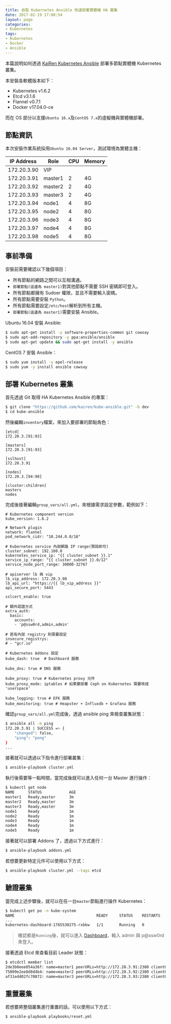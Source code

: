 ```yaml
---
title: 自製 Kubernetes Ansible 快速部署實體機 HA 叢集
date: 2017-02-19 17:08:54
layout: page
categories:
- Kubernetes
tags:
- Kubernetes
- Docker
- Ansible
---
```

本篇說明如何透過 [KaiRen Kubernetes Ansible](https://github.com/kairen/kube-ansible) 部署多節點實體機 Kubernetes 叢集。

本安裝各軟體版本如下：
* Kubernetes v1.6.2
* Etcd v3.1.6
* Flannel v0.7.1
* Docker v17.04.0-ce

<!--more-->

而在 OS 部分以支援`Ubuntu 16.x`及`CentOS 7.x`的虛擬機與實體機部署。

## 節點資訊
本次安裝作業系統採用`Ubuntu 16.04 Server`，測試環境為實體主機：

| IP Address  |   Role   |   CPU    |   Memory   |
|-------------|----------|----------|------------|
|172.20.3.90  |  VIP     |          |            |
|172.20.3.91  |  master1 |    2     |     4G     |
|172.20.3.92  |  master2 |    2     |     4G     |
|172.20.3.93  |  master3 |    2     |     4G     |
|172.20.3.94  |  node1   |    4     |     8G     |
|172.20.3.95  |  node2   |    4     |     8G     |
|172.20.3.96  |  node3   |    4     |     8G     |
|172.20.3.97  |  node4   |    4     |     8G     |
|172.20.3.98  |  node5   |    4     |     8G     |

## 事前準備
安裝前需要確認以下幾個項目：
* 所有節點的網路之間可以互相溝通。
* `部署節點(這邊為 master1)`對其他節點不需要 SSH 密碼即可登入。
* 所有節點都擁有 Sudoer 權限，並且不需要輸入密碼。
* 所有節點需要安裝 `Python`。
* 所有節點需要設定`/etc/host`解析到所有主機。
* `部署節點(這邊為 master1)`需要安裝 Ansible。

Ubuntu 16.04 安裝 Ansible:
```sh
$ sudo apt-get install -y software-properties-common git cowsay
$ sudo apt-add-repository -y ppa:ansible/ansible
$ sudo apt-get update && sudo apt-get install -y ansible
```

CentOS 7 安裝 Ansible：
```sh
$ sudo yum install -y epel-release
$ sudo yum -y install ansible cowsay
```

## 部署 Kubernetes 叢集
首先透過 Git 取得 HA Kubernetes Ansible 的專案：
```sh
$ git clone "https://github.com/kairen/kube-ansible.git" -b dev
$ cd kube-ansible
```

然後編輯`inventory`檔案，來加入要部署的節點角色：
```
[etcd]
172.20.3.[91:93]

[masters]
172.20.3.[91:93]

[sslhost]
172.20.3.91

[nodes]
172.20.3.[94:98]

[cluster:children]
masters
nodes
```

完成後接著編輯`group_vars/all.yml`，來根據需求設定參數，範例如下：
```
# Kubernetes component version
kube_version: 1.6.2

# Network plugin
network: flannel
pod_network_cidr: "10.244.0.0/16"

# Kubernetes service 內部網路 IP range(預設即可)
cluster_subnet: 192.160.0
kubernetes_service_ip: "{{ cluster_subnet }}.1"
service_ip_range: "{{ cluster_subnet }}.0/12"
service_node_port_range: 30000-32767

# apiserver lb 與 vip
lb_vip_address: 172.20.3.90
lb_api_url: "https://{{ lb_vip_address }}"
api_secure_port: 5443

sslcert_enable: true

# 額外認證方式
extra_auth:
  basic:
    accounts:
    - 'p@ssw0rd,admin,admin'

# 若有內部 registry 則需要設定
insecure_registrys:
# - "gcr.io"

# Kubernetes Addons 設定
kube_dash: true  # Dashboard 服務

kube_dns: true # DNS 服務

kube_proxy: true # Kubernetes proxy 元件
kube_proxy_mode: iptables # 如果要部署 Ceph on Kubernetes 需要改成 'userspace'

kube_logging: true # EFK 服務
kube_monitoring: true # Heapster + Influxdb + Grafana 服務
```

確認`group_vars/all.yml`完成後，透過 ansible ping 來檢查叢集狀態：
```sh
$ ansible all -m ping
172.20.3.91 | SUCCESS => {
    "changed": false,
    "ping": "pong"
}
...
```

接著就可以透過以下指令進行部署叢集：
```sh
$ ansible-playbook cluster.yml
```

執行後需要等一點時間，當完成後就可以進入任何一台 Master 進行操作：
```sh
$ kubectl get node
NAME      STATUS            AGE
master1   Ready,master      3m
master2   Ready,master      3m
master3   Ready,master      3m
node1     Ready             1m
node2     Ready             1m
node3     Ready             1m
node4     Ready             1m
node5     Ready             1m
```

接著就可以部署 Addons 了，透過以下方式進行：
```sh
$ ansible-playbook addons.yml
```

若想要更新特定元件可以使用以下方式：
```sh
$ ansible-playbook cluster.yml --tags etcd
```

## 驗證叢集
當完成上述步驟後，就可以在任一台`master`節點進行操作 Kubernetes：
```sh
$ kubectl get po -n kube-system
NAME                                    READY     STATUS    RESTARTS   AGE
...
kubernetes-dashboard-1765530275-rxbkw   1/1       Running   0          1m
```
> 確認都是`Running`後，就可以進入 [Dashboard](https://172.20.3.90/ui)，輸入 admin 與 p@ssw0rd 來登入。

接著透過 Etcd 來查看目前 Leader 狀態：
```sh
$ etcdctl member list
2de3b0eee054a36f: name=master1 peerURLs=http://172.20.3.91:2380 clientURLs=http://172.20.3.91:2379 isLeader=false
75809e2ee8d8d4b4: name=master2 peerURLs=http://172.20.3.92:2380 clientURLs=http://172.20.3.92:2379 isLeader=false
af31edd02fc70872: name=master3 peerURLs=http://172.20.3.93:2380 clientURLs=http://172.20.3.93:2379 isLeader=true
```

## 重置叢集
若想要將整個叢集進行重置的話，可以使用以下方式：
```sh
$ ansible-playbook playbooks/reset.yml
```
